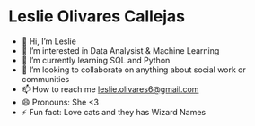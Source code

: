 # Leslie Olivares Callejas
- 👋 Hi, I’m Leslie
- 👀 I’m interested in Data Analysist & Machine Learning
- 🌱 I’m currently learning SQL and Python
- 💞️ I’m looking to collaborate on anything about social work or communities
- 📫 How to reach me leslie.olivares6@gmail.com  
- 😄 Pronouns: She <3
- ⚡ Fun fact: Love cats and they has Wizard Names

<!---
leslieolivarescallejas/leslieolivarescallejas is a ✨ special ✨ repository because its `README.md` (this file) appears on your GitHub profile.
You can click the Preview link to take a look at your changes.
--->
